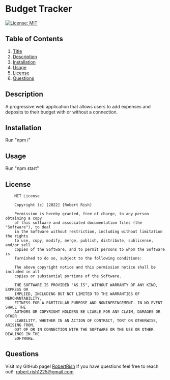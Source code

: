 # Budget Tracker
  [![License: MIT](https://img.shields.io/badge/License-MIT-yellow.svg)](https://opensource.org/licenses/MIT)

  ## Table of Contents
  1. [Title](#title)
  2. [Description](#description)
  3. [Installation](#installation)
  4. [Usage](#usage)
  5. [License](#license)
  6. [Questions](#questions)

  ## Description
  A progressive web application that allows users to add expenses and deposits to their budget with or without a connection.

  ## Installation
  Run "npm i"

  ## Usage
  Run "npm start"

  ## License
  
        MIT License

        Copyright (c) [2022] [Robert Rish]
          
        Permission is hereby granted, free of charge, to any person obtaining a copy
        of this software and associated documentation files (the "Software"), to deal
        in the Software without restriction, including without limitation the rights
        to use, copy, modify, merge, publish, distribute, sublicense, and/or sell
        copies of the Software, and to permit persons to whom the Software is
        furnished to do so, subject to the following conditions:
          
        The above copyright notice and this permission notice shall be included in all
        copies or substantial portions of the Software.
          
        THE SOFTWARE IS PROVIDED "AS IS", WITHOUT WARRANTY OF ANY KIND, EXPRESS OR
        IMPLIED, INCLUDING BUT NOT LIMITED TO THE WARRANTIES OF MERCHANTABILITY,
        FITNESS FOR A PARTICULAR PURPOSE AND NONINFRINGEMENT. IN NO EVENT SHALL THE
        AUTHORS OR COPYRIGHT HOLDERS BE LIABLE FOR ANY CLAIM, DAMAGES OR OTHER
        LIABILITY, WHETHER IN AN ACTION OF CONTRACT, TORT OR OTHERWISE, ARISING FROM,
        OUT OF OR IN CONNECTION WITH THE SOFTWARE OR THE USE OR OTHER DEALINGS IN THE
        SOFTWARE.
      

  ## Questions
  Visit my GitHub page! [RobertRish](https://github.com/RobertRish)
  If you have questions feel free to reach out!: robert.rish1225@gmail.com